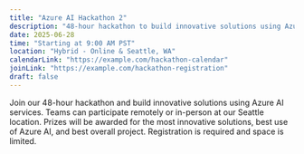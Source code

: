 ```yaml
---
title: "Azure AI Hackathon 2"
description: "48-hour hackathon to build innovative solutions using Azure AI services"
date: 2025-06-28
time: "Starting at 9:00 AM PST"
location: "Hybrid - Online & Seattle, WA"
calendarLink: "https://example.com/hackathon-calendar"
joinLink: "https://example.com/hackathon-registration"
draft: false
---
```


Join our 48-hour hackathon and build innovative solutions using Azure AI services. Teams can participate remotely or in-person at our Seattle location. Prizes will be awarded for the most innovative solutions, best use of Azure AI, and best overall project. Registration is required and space is limited.
